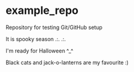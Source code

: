 # example_repo
Repository for testing Git/GitHub setup

It is spooky season .:. .:.

I'm ready for Halloween ^_^

Black cats and jack-o-lanterns are my favourite :)